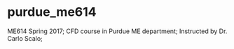 # purdue_me614
ME614 Spring 2017;
CFD course in Purdue ME department;
Instructed by Dr. Carlo Scalo;
